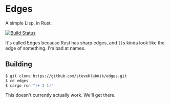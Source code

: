 # Edges

A simple Lisp, in Rust.

[![Build Status](https://travis-ci.org/steveklabnik/edges.svg?branch=master)](https://travis-ci.org/steveklabnik/edges)

It's called Edges because Rust has sharp edges, and `()`s kinda look like the
edge of something. I'm bad at names.

## Building

```bash
$ git clone https://github.com/steveklabnik/edges.git
$ cd edges
$ cargo run "(+ 1 1)"
```

This doesn't currently actually work. We'll get there.


